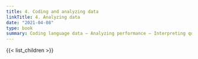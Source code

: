```yaml
---
title: 4. Coding and analyzing data
linkTitle: 4. Analyzing data
date: "2021-04-08"
type: book
summary: Coding language data — Analyzing performance — Interpreting qualitative data — Analyzing quantitative data
---
```


{{< list_children >}}
